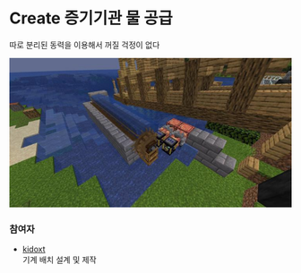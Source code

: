 # Create 증기기관 물 공급

따로 분리된 동력을 이용해서 꺼질 걱정이 없다

![메인](../../asset/systems/create_water_supply/main.jpg)

### 참여자
<!-- tag_source_open:description:member_contribute -->
- [kidoxt](../members/kidoxt.md)  
기계 배치 설계 및 제작
<!-- tag_close-->